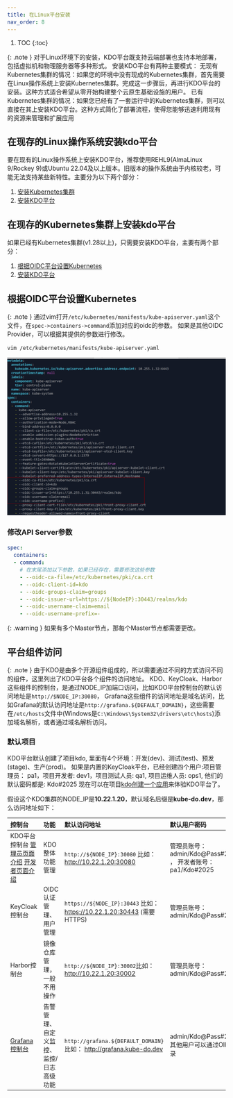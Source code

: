 ```yaml
---
title: 在Linux平台安装
nav_order: 8
---
```



1. TOC
{:toc}


{: .note }
对于Linux环境下的安装，KDO平台既支持云端部署也支持本地部署，包括虚拟机和物理服务器等多种形式。
安装KDO平台有两种主要模式：
无现有Kubernetes集群的情况：如果您的环境中没有现成的Kubernetes集群，首先需要在Linux操作系统上安装Kubernetes集群。完成这一步骤后，再进行KDO平台的安装。这种方式适合希望从零开始构建整个云原生基础设施的用户。
已有Kubernetes集群的情况：如果您已经有了一套运行中的Kubernetes集群，则可以直接在其上安装KDO平台。这种方式简化了部署流程，使得您能够迅速利用现有的资源来管理和扩展应用


## 在现存的Linux操作系统安装kdo平台

要在现有的Linux操作系统上安装KDO平台，推荐使用REHL9(AlmaLinux 9/Rockey 9)或Ubuntu 22.04及以上版本。旧版本的操作系统由于内核较老，可能无法支持某些新特性。主要分为以下两个部分：
1. [安装Kubernetes集群](./kubernetes)
2. [安装KDO平台](./kdo)


## 在现存的Kubernetes集群上安装kdo平台

如果已经有Kubernetes集群(v1.28以上)，只需要安装KDO平台，主要有两个部分：
1. [根据OIDC平台设置Kubernetes](#根据oidc平台设置kubernetes)
2. [安装KDO平台](./kdo)


## 根据OIDC平台设置Kubernetes

{: .note }
通过vim打开`/etc/kubernetes/manifests/kube-apiserver.yaml`这个文件，在`spec->containers->command`添加对应的oidc的参数。
如果是其他OIDC Provider，可以根据其提供的参数进行修改。
```shell
vim /etc/kubernetes/manifests/kube-apiserver.yaml
```

![](imgs/update-apiserver.png)
### 修改API Server参数

```yaml 
spec:
  containers:
  - command:
    # 在末尾添加以下参数，如果已经存在，需要修改这些参数
    - --oidc-ca-file=/etc/kubernetes/pki/ca.crt
    - --oidc-client-id=kdo
    - --oidc-groups-claim=groups
    - --oidc-issuer-url=https://${NodeIP}:30443/realms/kdo
    - --oidc-username-claim=email
    - --oidc-username-prefix=-
```
{: .warning }
如果有多个Master节点，那每个Master节点都需要更改。


## 平台组件访问

{: .note }
由于KDO是由多个开源组件组成的，所以需要通过不同的方式访问不同的组件，这里列出了KDO平台各个组件的访问地址。
KDO、KeyCloak、Harbor这些组件的控制台，是通过NODE_IP加端口访问，比如KDO平台控制台的默认访问地址是`http://$NODE_IP:30080`，
Grafana这些组件的访问地址是域名访问，比如Grafana的默认访问地址是`http://grafana.${DEFAULT_DOMAIN}`，这些需要在`/etc/hosts`文件中(Windows是`C:\Windows\System32\drivers\etc\hosts`)添加域名解析，或者通过域名解析访问。

### 默认项目
KDO平台默认创建了项目kdo, 里面有4个环境：开发(dev)、测试(test)、预发(stage)、生产(prod)。
如果是内置的KeyCloak平台，已经创建四个用户:项目管理员： pa1，项目开发者: dev1，项目测试人员: qa1, 项目运维人员: ops1, 他们的默认密码都是: Kdo#2025
现在可以在项目[kdo创建一个应用](/docs/dev/applications/repository#创建应用)来体验KDO平台了。

假设这个KDO集群的NODE_IP是**10.22.1.20**，默认域名后缀是**kube-do.dev**，那么访问地址如下：


| 控制台                                                  | 功能                   | 默认访问地址                                                            | 默认用户密码                                               |     
|:-----------------------------------------------------|:---------------------|:------------------------------------------------------------------|:-----------------------------------------------------|
| KDO平台控制台 [管理员页面介绍](/docs/admin) [开发者页面介绍](/docs/dev) | KDO整体功能管理            | `http://${NODE_IP}:30080` 比如： http://10.22.1.20:30080             | 管理员账号：admin/Kdo@Pass#2025 ， 开发者账号：pa1/Kdo#2025       |
| KeyCloak控制台                                          | OIDC认证管理、用户管理        | `https://${NODE_IP}:30443` 比如： https://10.22.1.20:30443 (需要HTTPS) | 管理员账号：admin/Kdo@Pass#2025                            |              
| Harbor控制台                                            | 镜像仓库管理，一般不用操作        | `http://${NODE_IP}:30002`比如： http://10.22.1.20:30002              | 管理员账号：admin/Kdo@Pass#2025                            |              
| [Grafana控制台](/docs/observability/monitoring/grafana) | 告警管理、自定义监控、监控/日志高级功能 | `http://grafana.${DEFAULT_DOMAIN}` 比如： http://grafana.kube-do.dev | admin/Kdo@Pass#2025 其他用户可以通过OIDC登录                   |  